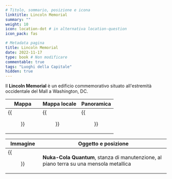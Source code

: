 ```yaml
---
# Titolo, sommario, posizione e icona
linktitle: Lincoln Memorial
summary: ""
weight: 10
icon: location-dot # in alternativa location-question
icon_pack: fas

# Metadata pagina
title: Lincoln Memorial
date: 2022-11-17
type: book # Non modificare
commentable: true
tags: "Luoghi della Capitale"
hidden: true
---
```



<div class="fo3">

Il **Lincoln Memorial** è un edificio commemorativo situato all'estremità occidentale del Mall a Washington, DC.

| Mappa | Mappa locale | Panoramica |
| ----- | ------------ | ---------- |
|  {{<figure src="fo3/Lincoln_Memorial_loc.webp">}} | {{<figure src="fo3/Lincoln_Memorial_loc_map.webp">}}  | {{<figure src="fo3/Lincoln_Memorial.webp">}}  |

| Immagine | Oggetto e posizione |
| -------- | ------------------- |
| {{<figure src="fo3/NCQ_Lincoln_Memorial.jpg">}}  |  **Nuka-Cola Quantum**, stanza di manutenzione, al piano terra su una mensola metallica |

</div>